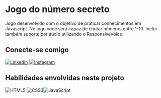 # Jogo do número secreto
Jogo desenvolvido com o objetivo de práticar conhecimentos em Javascript. No jogo você será capaz de chutar números entre 1-10. Inclui também suporte por áudio utilizando o ResponsiveVoice.

## Conecte-se comigo
[![LinkedIn](https://img.shields.io/badge/LinkedIn-252525?style=for-the-badge&logo=linkedin&logoColor=0E76A8)](https://www.linkedin.com/in/pedrohmbraz/) [![Instagram](https://img.shields.io/badge/Instagram-252525?style=for-the-badge&logo=instagram)](https://www.instagram.com/pedrohmbraz/)

## Habilidades envolvidas neste projeto
![HTML5](https://img.shields.io/badge/HTML5-000?style=for-the-badge&logo=html5) ![CSS3](https://img.shields.io/badge/CSS3-000?style=for-the-badge&logo=css3&logoColor=264CE4)![JavaScript](https://img.shields.io/badge/JavaScript-000?style=for-the-badge&logo=javascript) 

